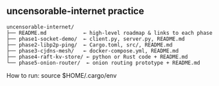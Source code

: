 ## uncensorable-internet practice
```
uncensorable-internet/
├── README.md            ← high-level roadmap & links to each phase
├── phase1-socket-demo/  ← client.py, server.py, README.md
├── phase2-libp2p-ping/  ← Cargo.toml, src/, README.md
├── phase3-cjdns-mesh/   ← docker-compose.yml, README.md
├── phase4-raft-kv-store/ ← python or Rust code + README.md
└── phase5-onion-router/  ← onion routing prototype + README.md
```

How to run:
 source $HOME/.cargo/env 